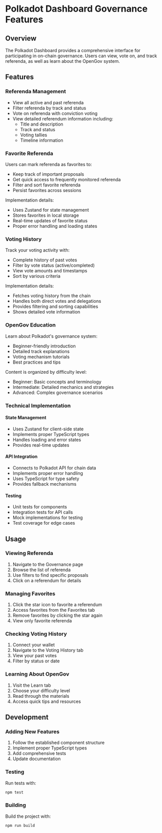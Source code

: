 # Polkadot Dashboard Governance Features

## Overview
The Polkadot Dashboard provides a comprehensive interface for participating in on-chain governance. Users can view, vote on, and track referenda, as well as learn about the OpenGov system.

## Features

### Referenda Management
- View all active and past referenda
- Filter referenda by track and status
- Vote on referenda with conviction voting
- View detailed referendum information including:
  - Title and description
  - Track and status
  - Voting tallies
  - Timeline information

### Favorite Referenda
Users can mark referenda as favorites to:
- Keep track of important proposals
- Get quick access to frequently monitored referenda
- Filter and sort favorite referenda
- Persist favorites across sessions

Implementation details:
- Uses Zustand for state management
- Stores favorites in local storage
- Real-time updates of favorite status
- Proper error handling and loading states

### Voting History
Track your voting activity with:
- Complete history of past votes
- Filter by vote status (active/completed)
- View vote amounts and timestamps
- Sort by various criteria

Implementation details:
- Fetches voting history from the chain
- Handles both direct votes and delegations
- Provides filtering and sorting capabilities
- Shows detailed vote information

### OpenGov Education
Learn about Polkadot's governance system:
- Beginner-friendly introduction
- Detailed track explanations
- Voting mechanism tutorials
- Best practices and tips

Content is organized by difficulty level:
- Beginner: Basic concepts and terminology
- Intermediate: Detailed mechanics and strategies
- Advanced: Complex governance scenarios

### Technical Implementation

#### State Management
- Uses Zustand for client-side state
- Implements proper TypeScript types
- Handles loading and error states
- Provides real-time updates

#### API Integration
- Connects to Polkadot API for chain data
- Implements proper error handling
- Uses TypeScript for type safety
- Provides fallback mechanisms

#### Testing
- Unit tests for components
- Integration tests for API calls
- Mock implementations for testing
- Test coverage for edge cases

## Usage

### Viewing Referenda
1. Navigate to the Governance page
2. Browse the list of referenda
3. Use filters to find specific proposals
4. Click on a referendum for details

### Managing Favorites
1. Click the star icon to favorite a referendum
2. Access favorites from the Favorites tab
3. Remove favorites by clicking the star again
4. View only favorite referenda

### Checking Voting History
1. Connect your wallet
2. Navigate to the Voting History tab
3. View your past votes
4. Filter by status or date

### Learning About OpenGov
1. Visit the Learn tab
2. Choose your difficulty level
3. Read through the materials
4. Access quick tips and resources

## Development

### Adding New Features
1. Follow the established component structure
2. Implement proper TypeScript types
3. Add comprehensive tests
4. Update documentation

### Testing
Run tests with:
```bash
npm test
```

### Building
Build the project with:
```bash
npm run build
``` 